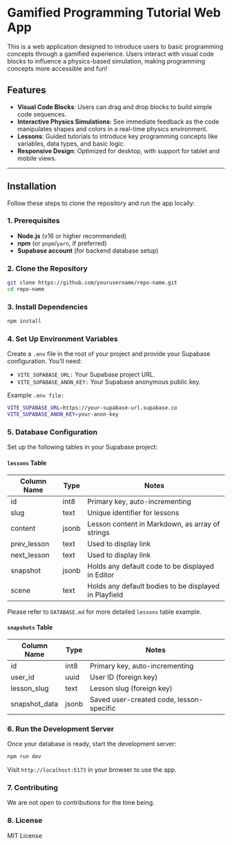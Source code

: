 # Gamified Programming Tutorial Web App

This is a web application designed to introduce users to basic programming concepts through a gamified experience. Users interact with visual code blocks to influence a physics-based simulation, making programming concepts more accessible and fun!

## Features

- **Visual Code Blocks**: Users can drag and drop blocks to build simple code sequences.
- **Interactive Physics Simulations**: See immediate feedback as the code manipulates shapes and colors in a real-time physics environment.
- **Lessons**: Guided tutorials to introduce key programming concepts like variables, data types, and basic logic.
- **Responsive Design**: Optimized for desktop, with support for tablet and mobile views.

---

## Installation

Follow these steps to clone the repository and run the app locally:

### 1. Prerequisites

- **Node.js** (v16 or higher recommended)
- **npm** (or `pnpm`/`yarn`, if preferred)
- **Supabase account** (for backend database setup)

### 2. Clone the Repository

```bash
git clone https://github.com/yourusername/repo-name.git
cd repo-name
```

### 3. Install Dependencies

```bash
npm install
```

### 4. Set Up Environment Variables

Create a `.env` file in the root of your project and provide your Supabase configuration. You’ll need:

- `VITE_SUPABASE_URL:` Your Supabase project URL.
- `VITE_SUPABASE_ANON_KEY:` Your Supabase anonymous public key.

Example `.env file:`

```bash
VITE_SUPABASE_URL=https://your-supabase-url.supabase.co
VITE_SUPABASE_ANON_KEY=your-anon-key
```

### 5. Database Configuration

Set up the following tables in your Supabase project:

#### `lessons` Table



| Column Name | Type  | Notes                                                 |
| ----------- | ----- | ----------------------------------------------------- |
| id          | int8  | Primary key, auto-incrementing                        |
| slug        | text  | Unique identifier for lessons                         |
| content     | jsonb | Lesson content in Markdown, as array of strings       |
| prev_lesson | text  | Used to display link                                  |
| next_lesson | text  | Used to display link                                  |
| snapshot    | jsonb | Holds any default code to be displayed in Editor      |
| scene       | text  | Holds any default bodies to be displayed in Playfield |

Please refer to `DATABASE.md` for more detailed `lessons` table example.

#### `snapshots` Table

| Column Name   | Type  | Notes                                    |
| ------------- | ----- | ---------------------------------------- |
| id            | int8  | Primary key, auto-incrementing           |
| user_id       | uuid  | User ID (foreign key)                    |
| lesson_slug   | text  | Lesson slug (foreign key)                |
| snapshot_data | jsonb | Saved user-created code, lesson-specific |

### 6. Run the Development Server

Once your database is ready, start the development server:

```bash
npm run dev
```

Visit `http://localhost:5173` in your browser to use the app.

### 7. Contributing

We are not open to contributions for the time being.

### 8. License

MIT License
